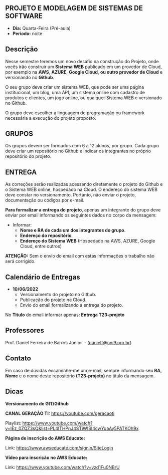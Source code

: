 ## PROJETO E MODELAGEM DE SISTEMAS DE SOFTWARE
* **Dia:** Quarta-Feira (Pré-aula)
* **Período:** noite

## Descrição

Nesse semestre teremos um novo desafio na construção do Projeto, onde vocês irão construir um **Sistema WEB** publicado em um provedor de Cloud, por exemplo na **AWS**, **AZURE**, **Google Cloud**, **ou outro provedor de Cloud** e versionando no **Github**.

O seu grupo deve criar um sistema WEB, que pode ser uma página institucional, um blog, uma API, um sistema online com cadastro de produtos e clientes, um jogo online, ou qualquer Sistema WEB e versionado no Github.

O grupo deve escolher a linguagem de programação ou framework necessária a execução do projeto proposto.  


## GRUPOS 

Os grupos devem ser formados com 6 a 12 alunos, por grupo. Cada grupo deve criar um repositório no Github e indicar os integrantes no próprio repositório do projeto. 


## ENTREGA 

As correções serão realizadas acessando diretamente o projeto do Github e o Sistema WEB online, hospedado na Cloud. O endereço do sistema WEB deve constar no versionamento.
Portanto, não enviar o projeto, documentação ou códigos por e-mail.

**Para formalizar a entrega do projeto**, apenas um integrante do grupo deve enviar por email informando os seguintes dados no corpo da mensagem:
* Informar:
	+ **Nome e RA de cada um dos integrantes do grupo**. 
	+ **Endereço do repositório**.
	+ **Endereço do Sistema WEB** (Hospedado na AWS, AZURE, Google Cloud, entre outros)
	
**ATENÇÃO:**
Sem o envio do email com estas informações o trabalho não será corrigido. 


## Calendário de Entregas
* **10/06/2022**
	+ Versionamento do projeto no Github. 
	+ Publicação do projeto na Cloud.
	+ Envio do email formalizando a entrega do projeto.


No **Titulo** do email informar apenas: **Entrega T23-projeto**


    
## Professores
Prof.  Daniel Ferreira de Barros Junior. - ([danielf@uni9.pro.br](mailto:danielf@uni9.pro.br))



## Contato
Em caso de dúvidas encaminhe-me um e-mail, sempre informando seu **RA**, **Nome** e o nome deste repositório **(T23-projeto)** no título da mensagem.


## Dicas
**Versionamento de GIT/Github**

**CANAL GERAÇÃO TI:** https://youtube.com/geracaoti

Playlist: 
https://www.youtube.com/watch?v=IEz_0ZQZ3sQ&list=PL4ITHPnJ4STiWISI4cwYoaAy5PATKOh9x


**Página de inscrição do AWS Educate:**

Link: https://www.awseducate.com/signin/SiteLogin


**Vídeo para inscrição no AWS Educate:**

Link: https://www.youtube.com/watch?v=vzd1Fu0NBrU



